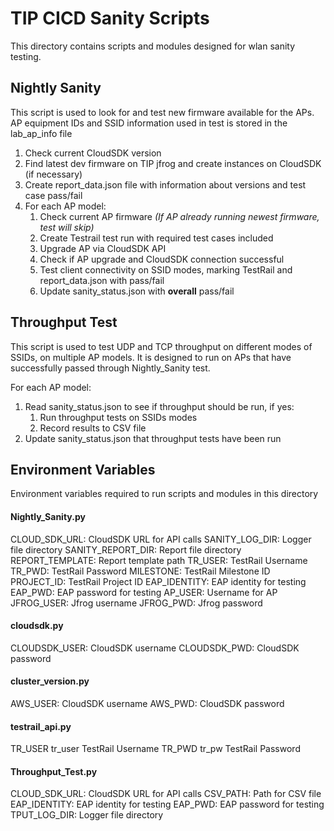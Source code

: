 # TIP CICD Sanity Scripts
This directory contains scripts and modules designed for wlan sanity testing. 

## Nightly Sanity
This script is used to look for and test new firmware available for the APs. AP equipment IDs and SSID information used in test is stored in the lab_ap_info file

1. Check current CloudSDK version
2. Find latest dev firmware on TIP jfrog and create instances on CloudSDK (if necessary)
3. Create report_data.json file with information about versions and test case pass/fail
4. For each AP model:
    1. Check current AP firmware *(If AP already running newest firmware, test will skip)*
    2. Create Testrail test run with required test cases included 
    3. Upgrade AP via CloudSDK API
    4. Check if AP upgrade and CloudSDK connection successful 
    5. Test client connectivity on SSID modes, marking TestRail and report_data.json with pass/fail
    6. Update sanity_status.json with **overall** pass/fail
 
## Throughput Test
This script is used to test UDP and TCP throughput on different modes of SSIDs, on multiple AP models. It is designed to run on APs that have successfully passed through Nightly_Sanity test.

For each AP model:
1) Read sanity_status.json to see if throughput should be run, if yes:
    1) Run throughput tests on SSIDs modes
    2) Record results to CSV file
2) Update sanity_status.json that throughput tests have been run

## Environment Variables
Environment variables required to run scripts and modules in this directory
#### Nightly_Sanity.py		
CLOUD_SDK_URL: CloudSDK URL for API calls
SANITY_LOG_DIR: Logger file directory
SANITY_REPORT_DIR: Report file directory
REPORT_TEMPLATE: Report template path
TR_USER: TestRail Username
TR_PWD: TestRail Password
MILESTONE: TestRail Milestone ID
PROJECT_ID: TestRail Project ID
EAP_IDENTITY: EAP identity for testing
EAP_PWD: EAP password for testing
AP_USER: Username for AP
JFROG_USER: Jfrog username
JFROG_PWD: Jfrog password
		
#### cloudsdk.py		
CLOUDSDK_USER: CloudSDK username
CLOUDSDK_PWD: CloudSDK password
		
#### cluster_version.py		
AWS_USER: CloudSDK username
AWS_PWD: CloudSDK password
		
#### testrail_api.py		
TR_USER	tr_user	TestRail Username
TR_PWD	tr_pw	TestRail Password
		
#### Throughput_Test.py		
CLOUD_SDK_URL: CloudSDK URL for API calls
CSV_PATH: Path for CSV file
EAP_IDENTITY: EAP identity for testing
EAP_PWD: EAP password for testing
TPUT_LOG_DIR: Logger file directory
